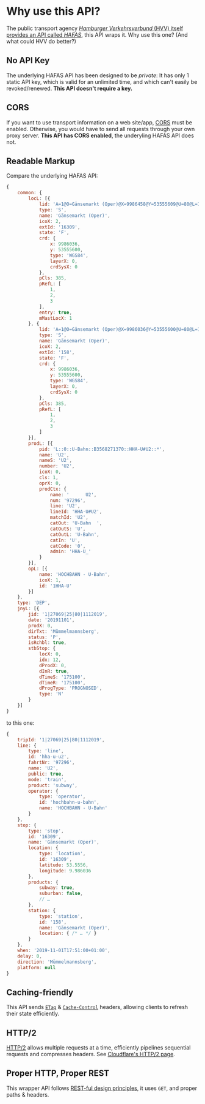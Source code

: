 # Why use this API?

The public transport agency [*Hamburger Verkehrsverbund* (HVV) itself provides an API called *HAFAS*](https://github.com/public-transport/hafas-client/blob/e02a20b1de59bda3cd380445b6105e4c46036636/p/hvv/readme.md), this API wraps it. Why use this one? (And what could HVV do better?)

## No API Key

The underlying HAFAS API has been designed to be *private*: It has only 1 static API key, which is valid for an unlimited time, and which can't easily be revoked/renewed. **This API doesn't require a key.**

## CORS

If you want to use transport information on a web site/app, [CORS](https://developer.mozilla.org/en-US/docs/Web/HTTP/Access_control_CORS) must be enabled. Otherwise, you would have to send all requests through your own proxy server. **This API has CORS enabled**, the underyling HAFAS API does not.

## Readable Markup

Compare the underlying HAFAS API:

```js
{
	common: {
		locL: [{
			lid: 'A=1@O=Gänsemarkt (Oper)@X=9986458@Y=53555609@U=80@L=16309@',
			type: 'S',
			name: 'Gänsemarkt (Oper)',
			icoX: 2,
			extId: '16309',
			state: 'F',
			crd: {
				x: 9986036,
				y: 53555600,
				type: 'WGS84',
				layerX: 0,
				crdSysX: 0
			},
			pCls: 385,
			pRefL: [
				1,
				2,
				3
			],
			entry: true,
			mMastLocX: 1
		}, {
			lid: 'A=1@O=Gänsemarkt (Oper)@X=9986036@Y=53555600@U=80@L=158@',
			type: 'S',
			name: 'Gänsemarkt (Oper)',
			icoX: 2,
			extId: '158',
			state: 'F',
			crd: {
				x: 9986036,
				y: 53555600,
				type: 'WGS84',
				layerX: 0,
				crdSysX: 0
			},
			pCls: 385,
			pRefL: [
				1,
				2,
				3
			]
		}],
		prodL: [{
			pid: 'L::0::U-Bahn::B3568271370::HHA-U#U2::*',
			name: 'U2',
			nameS: 'U2',
			number: 'U2',
			icoX: 0,
			cls: 1,
			oprX: 0,
			prodCtx: {
				name: '      U2',
				num: '97296',
				line: 'U2',
				lineId: 'HHA-U#U2',
				matchId: 'U2',
				catOut: 'U-Bahn  ',
				catOutS: 'U',
				catOutL: 'U-Bahn',
				catIn: 'U',
				catCode: '0',
				admin: 'HHA-U_'
			}
		}],
		opL: [{
			name: 'HOCHBAHN - U-Bahn',
			icoX: 1,
			id: '1HHA-U'
		}]
	},
	type: 'DEP',
	jnyL: [{
		jid: '1|27069|25|80|1112019',
		date: '20191101',
		prodX: 0,
		dirTxt: 'Mümmelmannsberg',
		status: 'P',
		isRchbl: true,
		stbStop: {
			locX: 0,
			idx: 12,
			dProdX: 0,
			dInR: true,
			dTimeS: '175100',
			dTimeR: '175100',
			dProgType: 'PROGNOSED',
			type: 'N'
		}
	}]
}
```

to this one:

```js
{
	tripId: '1|27069|25|80|1112019',
	line: {
		type: 'line',
		id: 'hha-u-u2',
		fahrtNr: '97296',
		name: 'U2',
		public: true,
		mode: 'train',
		product: 'subway',
		operator: {
			type: 'operator',
			id: 'hochbahn-u-bahn',
			name: 'HOCHBAHN - U-Bahn'
		}
	},
	stop: {
		type: 'stop',
		id: '16309',
		name: 'Gänsemarkt (Oper)',
		location: {
			type: 'location',
			id: '16309',
			latitude: 53.5556,
			longitude: 9.986036
		},
		products: {
			subway: true,
			suburban: false,
			// …
		},
		station: {
			type: 'station',
			id: '158',
			name: 'Gänsemarkt (Oper)',
			location: { /* … */ }
		}
	},
	when: '2019-11-01T17:51:00+01:00',
	delay: 0,
	direction: 'Mümmelmannsberg',
	platform: null
}
```

## Caching-friendly

This API sends [`ETag`](https://developer.mozilla.org/en-US/docs/Web/HTTP/Headers/ETag) & [`Cache-Control`](https://developer.mozilla.org/en-US/docs/Web/HTTP/Headers/Cache-Control) headers, allowing clients to refresh their state efficiently.

## HTTP/2

[HTTP/2](https://http2.github.io/) allows multiple requests at a time, efficiently pipelines sequential requests and compresses headers. See [Cloudflare's HTTP/2 page](https://blog.cloudflare.com/http-2-for-web-developers/).

## Proper HTTP, Proper REST

This wrapper API follows [REST-ful design principles](https://restfulapi.net), it uses `GET`, and proper paths & headers.
